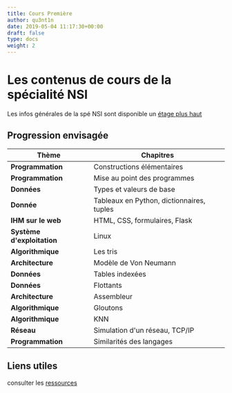 ```yaml
---
title: Cours Première
author: qu3nt1n
date: 2019-05-04 11:17:30+00:00
draft: false
type: docs
weight: 2
---
```


# Les contenus de cours de la spécialité NSI

Les infos générales de la spé NSI sont disponible un [étage plus haut](../)


## Progression envisagée


| Thème                      	| Chapitres                                 	|
|----------------------------	|-------------------------------------------	|
| **Programmation**          	| Constructions élémentaires                	|
| **Programmation**          	| Mise au point des programmes              	|
| **Données**                	| Types et valeurs de base                  	|
| **Donnée**                	| Tableaux en Python, dictionnaires, tuples 	|
| **IHM sur le web**         	| HTML, CSS, formulaires, Flask             	|
| **Système d'exploitation** 	| Linux                                     	|
| **Algorithmique**          	| Les tris                                  	|
| **Architecture**           	| Modèle de Von Neumann                     	|
| **Données**                	| Tables indexées                           	|
| **Données**                	| Flottants                                 	|
| **Architecture**           	| Assembleur                                	|
| **Algorithmique**          	| Gloutons                                  	|
| **Algorithmique**          	| KNN                                       	|
| **Réseau**                 	| Simulation d'un réseau, TCP/IP             	|
| **Programmation**          	| Similarités des langages                  	|


## Liens utiles

consulter les [ressources](../../ressources)



##
